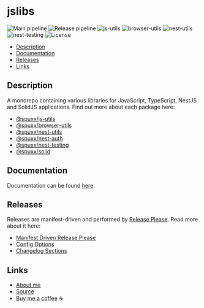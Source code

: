 # jslibs

![Main pipeline](https://github.com/spuxx-dev/jslibs/actions/workflows/main.yml/badge.svg)
![Release pipeline](https://github.com/spuxx-dev/jslibs/actions/workflows/create_release.yml/badge.svg)
![js-utils](https://github.com/spuxx-dev/jslibs/actions/workflows/release_js_utils.yml/badge.svg)
![browser-utils](https://github.com/spuxx-dev/jslibs/actions/workflows/release_browser_utils.yml/badge.svg)
![nest-utils](https://github.com/spuxx-dev/jslibs/actions/workflows/release_nest_utils.yml/badge.svg)
![nest-testing](https://github.com/spuxx-dev/jslibs/actions/workflows/release_nest_testing.yml/badge.svg)
![License](https://img.shields.io/github/license/spuxx-dev/jslibs)

<!-- vscode-markdown-toc -->

- [Description](#Description)
- [Documentation](#Documentation)
- [Releases](#Releases)
- [Links](#Links)

<!-- vscode-markdown-toc-config
	numbering=false
	autoSave=true
	/vscode-markdown-toc-config -->
<!-- /vscode-markdown-toc -->

## <a name='Description'></a>Description

A monorepo containing various libraries for JavaScript, TypeScript, NestJS and SolidJS applications. Find out more about each package here:

- [@spuxx/js-utils](https://github.com/spuxx-dev/jslibs/tree/main/packages/js-utils)
- [@spuxx/browser-utils](https://github.com/spuxx-dev/jslibs/tree/main/packages/browser-utils)
- [@spuxx/nest-utils](https://github.com/spuxx-dev/jslibs/tree/main/packages/nest-utils)
- [@spuxx/nest-auth](https://github.com/spuxx-dev/jslibs/tree/main/packages/nest-auth)
- [@spuxx/nest-testing](https://github.com/spuxx-dev/jslibs/tree/main/packages/nest-testing)
- [@spuxx/solid](https://github.com/spuxx-dev/jslibs/tree/main/packages/solid)

## <a name='Documentation'></a>Documentation

Documentation can be found [here](https://spuxx-dev.github.io/jslibs).

## <a name='Releases'></a>Releases

Releases are manifest-driven and performed by [Release Please](https://github.com/googleapis/release-please). Read more about it here:

- [Manifest Driven Release Please](https://github.com/googleapis/release-please/blob/main/docs/manifest-releaser.md)
- [Config Options](https://github.com/googleapis/release-please/blob/ace2bd5dc778f83c33ad5dee6807db5d0afdba36/docs/manifest-releaser.md#configfile)
- [Changelog Sections](https://github.com/conventional-changelog/conventional-changelog/blob/8076d4666c2a3ea728b95bf1e4e78d4c7189b1dc/packages/conventional-changelog-conventionalcommits/writer-opts.js#L171)

## <a name='Links'></a>Links

- [About me](https://spuxx.dev/)
- [Source](https://github.com/spuxx-dev/jslibs)
- [Buy me a coffee](https://buymeacoffee.com/spuxx) ☕️
